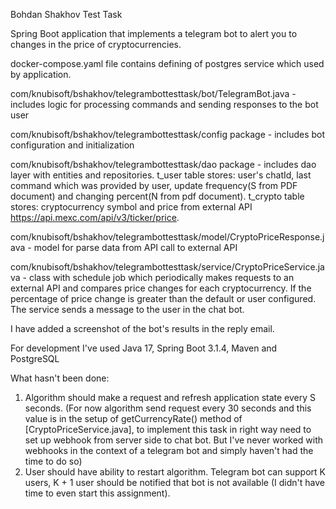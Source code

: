 Bohdan Shakhov Test Task

Spring Boot application that implements a telegram bot to alert you to changes in the price of cryptocurrencies.

docker-compose.yaml file contains defining of postgres service which used by application.

com/knubisoft/bshakhov/telegrambottesttask/bot/TelegramBot.java - includes logic for processing commands and sending responses to the bot user

com/knubisoft/bshakhov/telegrambottesttask/config package - includes bot configuration and initialization

com/knubisoft/bshakhov/telegrambottesttask/dao package - includes dao layer with entities and repositories.
t_user table stores: user's chatId, last command which was provided by user, update frequency(S from PDF document) and changing percent(N from pdf document).
t_crypto table stores: cryptocurrency symbol and price from external API https://api.mexc.com/api/v3/ticker/price.

com/knubisoft/bshakhov/telegrambottesttask/model/CryptoPriceResponse.java - model for parse data from API call to external API

com/knubisoft/bshakhov/telegrambottesttask/service/CryptoPriceService.java - class with schedule job which periodically makes requests to an external API and compares price changes for each cryptocurrency. If the percentage of price change is greater than the default or user configured. The service sends a message to the user in the chat bot.

I have added a screenshot of the bot's results in the reply email.

For development I've used Java 17, Spring Boot 3.1.4, Maven and PostgreSQL

What hasn't been done:
1. Algorithm should make a request and refresh application state every S seconds. (For now algorithm send request every 30 seconds and this value is in the setup of getCurrencyRate() method of [CryptoPriceService.java], to implement this task in right way need to set up webhook from server side to chat bot. But I've never worked with webhooks in the context of a telegram bot and simply haven't had the time to do so)
2. User should have ability to restart algorithm. Telegram bot can support K users, K + 1 user
   should be notified that bot is not available (I didn't have time to even start this assignment).
